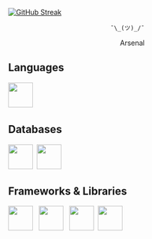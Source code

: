 
[![GitHub Streak](http://github-readme-streak-stats.herokuapp.com?user=kowais915&theme=highcontrast)](https://git.io/streak-stats)
                        
                        
                        
                                 ¯\_(ツ)_/¯

<p align="center" > Arsenal </p>

## Languages
<img src="https://cdn.jsdelivr.net/gh/devicons/devicon/icons/javascript/javascript-original.svg" width="50" height="50" />&nbsp;

## Databases
<img src="https://cdn.jsdelivr.net/gh/devicons/devicon/icons/postgresql/postgresql-original.svg" width="50" height="50" />&nbsp;
<img src="https://cdn.jsdelivr.net/gh/devicons/devicon/icons/mongodb/mongodb-original.svg" width="50" height="50" />&nbsp;

## Frameworks & Libraries
<img src="https://cdn.jsdelivr.net/gh/devicons/devicon/icons/react/react-original-wordmark.svg" width="50" height="50"/> &nbsp;
<img src="https://cdn.jsdelivr.net/gh/devicons/devicon/icons/nextjs/nextjs-original-wordmark.svg" width="50" height="50"/> &nbsp;
<img src="https://cdn.jsdelivr.net/gh/devicons/devicon/icons/express/express-original.svg" width="50" height="50" />&nbsp;
<img src="https://cdn.jsdelivr.net/gh/devicons/devicon/icons/gatsby/gatsby-plain-wordmark.svg" width="50" height="50" />&nbsp;



          
          
          
          
          
          
          
